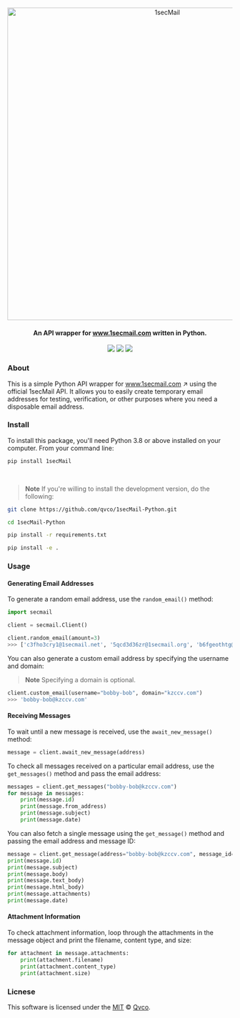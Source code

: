 <p align="center">
  <br>
  <img src="https://github.com/qvco/1secMail-Python/assets/77382767/fde69c1a-b95f-4d78-af1a-2dca315204bc" alt="1secMail" width="700">
<!--   <br>
  1secMail for Python
  <br> -->
</p>

<h4 align="center">An API wrapper for <a href="https://www.1secmail.com/" target="_blank">www.1secmail.com</a> written in Python.</h4>

  <p align="center">
    <img src="https://img.shields.io/github/release/qvco/1secMail-Python">
    <img src="https://img.shields.io/badge/python-3.8-blue.svg">
    <img src="https://img.shields.io/badge/License-MIT-blue.svg">
  </p>

### About

This is a simple Python API wrapper for www.1secmail.com ↗ using the official 1secMail API. It allows you to easily create temporary email addresses for testing, verification, or other purposes where you need a disposable email address.

### Install

To install this package, you'll need Python 3.8 or above installed on your computer. From your command line:

```bash
pip install 1secMail
```

<br>

> **Note**
> If you're willing to install the development version, do the following:

```bash
git clone https://github.com/qvco/1secMail-Python.git

cd 1secMail-Python

pip install -r requirements.txt

pip install -e .
```

### Usage

#### Generating Email Addresses

To generate a random email address, use the `random_email()` method:

```python
import secmail

client = secmail.Client()

client.random_email(amount=3)
>>> ['c3fho3cry1@1secmail.net', '5qcd3d36zr@1secmail.org', 'b6fgeothtg@1secmail.net']
```

You can also generate a custom email address by specifying the username and domain:

> **Note**
> Specifying a domain is optional.

```python
client.custom_email(username="bobby-bob", domain="kzccv.com")
>>> 'bobby-bob@kzccv.com'
```

#### Receiving Messages

To wait until a new message is received, use the `await_new_message()` method:

```python
message = client.await_new_message(address)
```

To check all messages received on a particular email address, use the `get_messages()` method and pass the email address:

```python
messages = client.get_messages("bobby-bob@kzccv.com")
for message in messages:
    print(message.id)
    print(message.from_address)
    print(message.subject)
    print(message.date)
```

You can also fetch a single message using the `get_message()` method and passing the email address and message ID:

```python
message = client.get_message(address="bobby-bob@kzccv.com", message_id=235200687)
print(message.id)
print(message.subject)
print(message.body)
print(message.text_body)
print(message.html_body)
print(message.attachments)
print(message.date)
```

#### Attachment Information

To check attachment information, loop through the attachments in the message object and print the filename, content type, and size:

```python
for attachment in message.attachments:
    print(attachment.filename)
    print(attachment.content_type)
    print(attachment.size)
```

### Licnese

This software is licensed under the [MIT](https://github.com/qvco/1secMail-Python/blob/master/LICENSE) © [Qvco](https://github.com/qvco).
